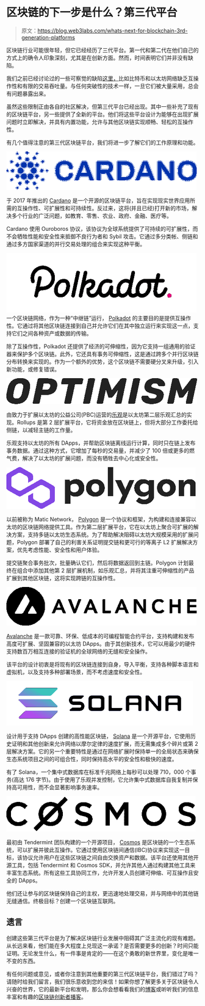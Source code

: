 # 区块链的下一步是什么？第三代平台

> 原文：<https://blog.web3labs.com/whats-next-for-blockchain-3rd-generation-platforms>

区块链行业可能很年轻，但它已经经历了三代平台。第一代和第二代在他们自己的方式上的确令人印象深刻，尤其是在创新方面。然而，时间表明它们并非没有缺陷。

我们之前已经讨论过的一些可察觉的缺陷[这里，](https://www.web3labs.com/blockchain-myths)比如比特币和以太坊网络缺乏互操作性和有限的交易吞吐量。与任何突破性的技术一样，一旦它们被大量采用，总会有问题暴露出来。

虽然这些限制正由各自的社区解决，但第三代平台已经出现。其中一些补充了现有的区块链平台，另一些提供了全新的平台。他们将这些平台设计为能够在出现扩展问题时立即解决，并具有内置功能，允许与其他区块链实现顺畅、轻松的互操作性。

有几个值得注意的第三代区块链平台，我们将进一步了解它们的工作原理和功能。

**![Cardano-RGB_Logo-Full-Blue](img/0cf148ccdf5716615392ac7fd62dc134.png)**

于 2017 年推出的 [Cardano](https://cardano.org/) 是一个开源的区块链平台，旨在实现现实世界应用所需的互操作性、可扩展性和可持续性。反过来，这将(并且已经)打开新的市场，解决多个行业的广泛问题，如教育、零售、农业、政府、金融、医疗等。

Cardano 使用 Ouroboros 协议，该协议为全球系统提供了可持续的可扩展性，而不会牺牲性能和安全性来抵御不良行为者和 Sybil 攻击。它通过多分类帐、侧链和通过多方国家渠道的并行交易处理的组合来实现这种平衡。

**![Polkadot_Logotype_color-1](img/d15e9f3fc67fe7081c43c01579171c45.png)** 一个区块链网络，作为一种“中继链”运行， [Polkadot](https://polkadot.network/) 的主要目的是提供互操作性。它通过将其他区块链连接到自己并允许它们在其中独立运行来实现这一点，支持它们之间各种资产或数据的传输。

除了互操作性，Polkadot 还提供了经济的可伸缩性，因为它支持一组通用的验证器来保护多个区块链。此外，它还具有事务可伸缩性，这是通过跨多个并行区块链分布转换来实现的。作为一个额外的优势，这个区块链不需要硬分叉来升级，引入新功能，或修复错误。

**![OPTIMISM-1](img/20fa180be1181405b62a6dd0d5c9f073.png)**

由致力于扩展以太坊的公益公司(PBC)运营的[乐观](https://optimism.io/)是以太坊第二层乐观汇总的实现。Rollups 是第 2 层扩展平台，它将资金放在区块链上，但将大部分工作委托给侧链，以减轻主链的工作量。

乐观支持以太坊的所有 DApps，并帮助区块链离线运行计算，同时只在链上发布事务数据。通过这种方式，它增加了每秒的交易量，并减少了 100 倍或更多的燃气费，解决了以太坊的扩展问题，而没有牺牲去中心化或安全性。

**![polygon-logo](img/0fd2982142af7742d3898b1252a2ad61.png)**

以前被称为 Matic Network， [Polygon](https://polygon.technology/) 是一个协议和框架，为构建和连接兼容以太坊的区块链网络提供工具。作为第二层扩展平台，它在以太坊上聚合可扩展的解决方案，支持多链以太坊生态系统。为了帮助解决阻碍以太坊大规模采用的扩展问题，Polygon 部署了自己的利害关系证明提交链和更可行的等离子 L2 扩展解决方案，优先考虑性能、安全性和用户体验。

提交链聚合事务批次，批量确认它们，然后将数据返回到主链。Polygon 计划最终在组合中添加其他第 2 层扩展机制，如乐观汇总，并将其注重可伸缩性的产品扩展到其他区块链，这将实现跨链的互操作性。

**![Avalanche_Horizontal_Black](img/343a8e5decea692945cc4bb6420ae0c2.png)**

[Avalanche](https://www.avax.network/) 是一款可靠、环保、低成本的可编程智能合约平台，支持构建和发布高度可扩展、坚固兼容的以太坊 DApps。由于其创新技术，它可以用最少的硬件支持数百万相互连接的验证机的全球网络的无缝和安全操作。

该平台的设计初衷是将现有的区块链连接到自身，导入平衡，支持各种脚本语言和虚拟机，以及支持多种部署场景，而不考虑速度和安全性。

**![Solana_Logo_2021_Color-1](img/233804cd1dddd3214eb7cd7423ca80fa.png)**

设计用于支持 DApps 创建的高性能区块链， [Solana](https://solana.com/) 是一个开源平台，它使用历史证明和其他创新来允许网络以摩尔定律的速度扩展，而无需集成多个碎片或第 2 层解决方案。它的另一个重要特性是通过在网络扩展时保持单一的全局状态来确保生态系统项目之间的可组合性，同时保持高水平的安全性和极快的速度。

有了 Solana，一个集中式数据库在标准千兆网络上每秒可以处理 710，000 个事务(高达 176 字节)。由于使用了乐观并发控制，它允许集中式数据库自我复制并保持高可用性，而不会显著影响事务速率。

**![cosmos-logo-black](img/6f8e41f14d652a768846cee9918c0e2d.png)**

最初由 Tendermint 团队构建的一个开源项目， [Cosmos](https://cosmos.network/) 是区块链的一个生态系统，可以扩展并彼此互操作。它通过使用区块链间通信(IBC)协议来实现这一目标，该协议允许用户在这些区块链之间自由交换资产和数据。该平台还使用其他开源工具，包括 Tendermint 和 Cosmos SDK，并允许其他人通过构建其他工具来丰富生态系统。所有这些工具协同工作，允许开发人员创建可伸缩、可互操作且安全的 DApps。

他们还让参与的区块链保持自己的主权，更迅速地处理交易，并与网络中的其他链无缝通信。终极目标？创建一个区块链互联网。

## **遗言**

创建这些第三代平台是为了解决区块链行业发展中阻碍其广泛主流化的现有难题。从长远来看，他们能在多大程度上兑现这一承诺？是否需要更多的创新？时间只能证明。无论发生什么，有一件事是肯定的——在这个勇敢的新世界里，变化是唯一不变的东西。

有任何问题或意见，或者你注意到其他重要的第三代区块链平台，我们错过了吗？请随时给我们留言，我们很乐意收到您的来信！如果你想了解更多关于区块链令人兴奋的世界，它的最新平台和发明，那么你会想看看我们的[博客](https://blog.web3labs.com/)或听听我们的信息丰富和有趣的[区块链创新者播客](https://podcast.web3labs.com/)。